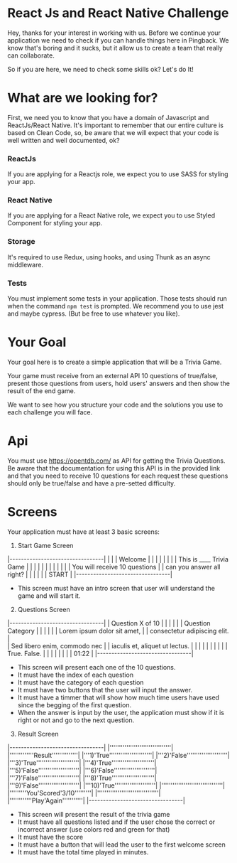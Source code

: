 # React Js and React Native Challenge

  Hey, thanks for your interest in working with us. Before we continue your application we need to check if you can handle things here in Pingback.
  We know that's boring and it sucks, but it allow us to create a team that really can collaborate. 
  
  So if you are here, we need to check some skills ok? Let's do It!
  
# What are we looking for?
  
  First, we need you to know that you have a domain of Javascript and ReactJs/React Native. It's important to remember that our entire culture is based on Clean Code, so, be aware that we will expect that your code is well written and well documented, ok?
  
  ### ReactJs
   If you are applying for a Reactjs role, we expect you to use SASS for styling your app.
   
  ### React Native
   If you are applying for a React Native role, we expect you to use Styled Component for styling your app. 

 ### Storage

 It's required to use Redux, using hooks, and using Thunk as an async middleware.

 ### Tests
 
 You must implement some tests in your application. Those tests should run when the command `npm test` is prompted.
 We recommend you to use jest and maybe cypress. (But be free to use whatever you like).

# Your Goal
 
  Your goal here is to create a simple application that will be a Trivia Game. 
  
 Your game must receive from an external API 10 questions of true/false, present those questions from users, hold users' answers and then show the result of the end game.
 
  We want to see how you structure your code and the solutions you use to each challenge you will face.

# Api

You must use https://opentdb.com/ as API for getting the Trivia Questions. Be aware that the documentation for using this API is in the provided link and that you need to receive 10 questions for each request these questions should only be true/false and have a pre-setted difficulty.

# Screens

Your application must have at least 3 basic screens:

1) Start Game Screen

|---------------------------------|
|                                 |
|             Welcome             |
|                                 |
|                                 |
|                                 |
|     This is ____ Trivia Game    |
|                                 |
|                                 |
|                                 |
|                                 |
|                                 |
|  You will receive 10 questions  |
|    can you answer all right?    |
|                                 |
|                                 |
|             START               |
|---------------------------------|

 - This screen must have an intro screen that user will understand the game and will start it.

2) Questions Screen

|---------------------------------|
|       Question X of 10          |
|                                 |
|                                 |
|        Question Category        |
|                                 |
|                                 |
|   Lorem ipsum dolor sit amet,   |
|  consectetur adipiscing elit.   |  
|  Sed libero enim, commodo nec   |
|  iaculis et, aliquet ut lectus. |
|                                 |
|                                 |
|                                 |
|                                 |
|          True. False.           |
|                                 |
|                                 |
|                                 |
|             01:22               |
|---------------------------------|

 - This screen will present each one of the 10 questions.
 - It must have the index of each question
 - It must have the category of each question
 - It must have two buttons that the user will input the answer.
 - It must have a timmer that will show how much time users have used since the begging of the first question.
 - When the answer is input by the user, the application must show if it is right or not and go to the next question.


3) Result Screen

|---------------------------------|
|'''''''''''''''''''''''''''''''''|
|'''''''''''''Result''''''''''''''|
|'''1)'True'''''''''''''''''''''''|
|'''2)'False''''''''''''''''''''''|
|'''3)'True'''''''''''''''''''''''|
|'''4)'True'''''''''''''''''''''''|
|'''5)'False''''''''''''''''''''''|
|'''6)'False''''''''''''''''''''''|
|'''7)'False''''''''''''''''''''''|
|'''8)'True'''''''''''''''''''''''|
|'''9)'False''''''''''''''''''''''|
|'''10)'True''''''''''''''''''''''|
|'''''''''''''''''''''''''''''''''|
|'''''''''You'Scored'3/10'''''''''|
|'''''''''''''''''''''''''''''''''|
|''''''''''''Play'Again'''''''''''|
|---------------------------------|

- This screen will present the result of the trivia game
- It must have all questions listed and if the user chose the correct or incorrect answer (use colors red and green for that)
- It must have the score
- It must have a button that will lead the user to the first welcome screen
- It must have the total time played in minutes.

